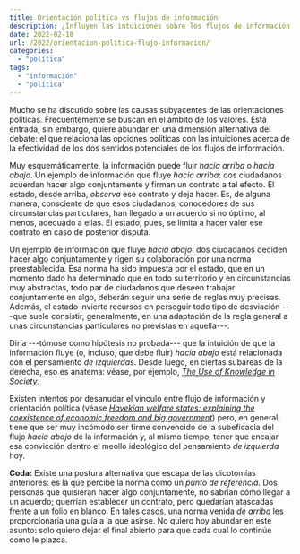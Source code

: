 ```yaml
---
title: Orientación política vs flujos de información
description: ¿Influyen las intuiciones sobre los flujos de información sobre las opciones políticas?
date: 2022-02-18
url: /2022/orientacion-politica-flujo-informacion/
categories:
  - "política"
tags:
  - "información"
  - "política"
---
```


Mucho se ha discutido sobre las causas subyacentes de las orientaciones políticas. Frecuentemente se buscan en el ámbito de los valores. Esta entrada, sin embargo, quiere abundar en una dimensión alternativa del debate: el que relaciona las opciones políticas con las intuiciones acerca de la efectividad de los dos sentidos potenciales de los flujos de información.

Muy esquemáticamente, la información puede fluir _hacia arriba_ o _hacia abajo_. Un ejemplo de información que fluye _hacia arriba_: dos ciudadanos acuerdan hacer algo conjuntamente y firman un contrato a tal efecto. El estado, desde arriba, _observa_ ese contrato y deja hacer. Es, de alguna manera, consciente de que esos ciudadanos, conocedores de sus circunstancias particulares, han llegado a un acuerdo si no óptimo, al menos, adecuado a ellas. El estado, pues, se limita a hacer valer ese contrato en caso de posterior disputa.

Un ejemplo de información que fluye _hacia abajo_: dos ciudadanos deciden hacer algo conjuntamente y rigen su colaboración por una norma preestablecida. Esa norma ha sido impuesta por el estado, que en un momento dado ha determinado que en todo su territorio y en circunstancias muy abstractas, todo par de ciudadanos que deseen trabajar conjuntamente en algo, deberán seguir una serie de reglas muy precisas. Además, el estado invierte recursos en perseguir todo tipo de desviación ---que suele consistir, generalmente, en una adaptación de la regla general a unas circunstancias particulares no previstas en aquella---.

Diría ---tómose como hipótesis no probada--- que la intuición de que la información fluye (o, incluso, que debe fluir) _hacia abajo_ está relacionada con el pensamiento _de izquierdas_. Desde luego, en ciertas subáreas de la derecha, eso es anatema: véase, por ejemplo, [_The Use of Knowledge in Society_](https://www.econlib.org/library/Essays/hykKnw.html).

Existen intentos por desanudar el vínculo entre flujo de información y orientación política (véase [_Hayekian welfare states: explaining the coexistence of
economic freedom and big government_](https://doi.org/10.1017/S1744137419000432)) pero, en general, tiene que ser muy incómodo ser firme convencido de la subeficacia del flujo _hacia abajo_ de la información y, al mismo tiempo, tener que encajar esa convicción dentro el meollo ideológico del pensamiento _de izquierda_ hoy.

**Coda:** Existe una postura alternativa que escapa de las dicotomías anteriores: es la que percibe la norma como un _punto de referencia_. Dos personas que quisieran hacer algo conjuntamente, no sabrían cómo llegar a un acuerdo; querrían establecer un contrato, pero quedarían atascadas frente a un folio en blanco. En tales casos, una norma venida _de arriba_ les proporcionaría una guía a la que asirse. No quiero hoy abundar en este asunto: solo quiero dejar el final abierto para que cada cual lo continúe como le plazca.
